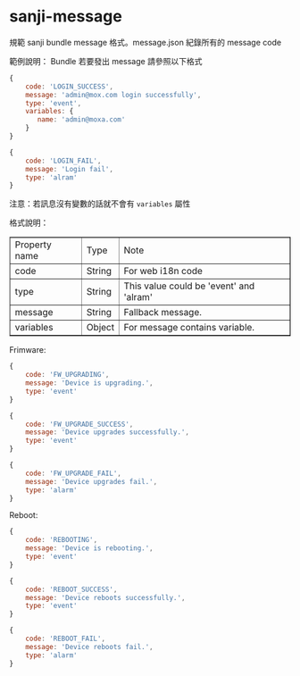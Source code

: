 sanji-message
=============
規範 sanji bundle message 格式。message.json 紀錄所有的 message code


範例說明：
Bundle 若要發出 message 請參照以下格式

``` javascript
{
    code: 'LOGIN_SUCCESS',
    message: 'admin@mox.com login successfully',
    type: 'event',
    variables: {
       name: 'admin@moxa.com'
    }
}

{
    code: 'LOGIN_FAIL',
    message: 'Login fail',
    type: 'alram'
}
```
注意：若訊息沒有變數的話就不會有 `variables` 屬性

格式說明：
<table border="1">
 <tr>
  <td>Property name</td>
  <td>Type</td>
  <td>Note</td>
 </tr>
 <tr>
  <td>code</td>
  <td>String</td>
  <td>For web i18n code</td>
 </tr>
 <tr>
  <td>type</td>
  <td>String</td>
  <td>This value could be 'event' and 'alram'</td>
 </tr>
 <tr>
  <td>message</td>
  <td>String</td>
  <td>Fallback message.</td>
 </tr>
 <tr>
  <td>variables</td>
  <td>Object</td>
  <td>For message contains variable.</td>
 </tr>
</table>

Frimware:
``` javascript
{
    code: 'FW_UPGRADING',
    message: 'Device is upgrading.',
    type: 'event'
}

{
    code: 'FW_UPGRADE_SUCCESS',
    message: 'Device upgrades successfully.',
    type: 'event'
}

{
    code: 'FW_UPGRADE_FAIL',
    message: 'Device upgrades fail.',
    type: 'alarm'
}
```

Reboot:
``` javascript
{
    code: 'REBOOTING',
    message: 'Device is rebooting.',
    type: 'event'
}

{
    code: 'REBOOT_SUCCESS',
    message: 'Device reboots successfully.',
    type: 'event'
}

{
    code: 'REBOOT_FAIL',
    message: 'Device reboots fail.',
    type: 'alarm'
}
```
